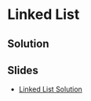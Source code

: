 
# Linked List

## Solution



## Slides

* [Linked List Solution](https://docs.google.com/a/hackreactor.com/presentation/d/1TjK1Eh1NMlsezsoPs0ztVs1vg-0dcWEU6uMAUwN9uDE/embed?start=false&loop=false&delayms=3000)
